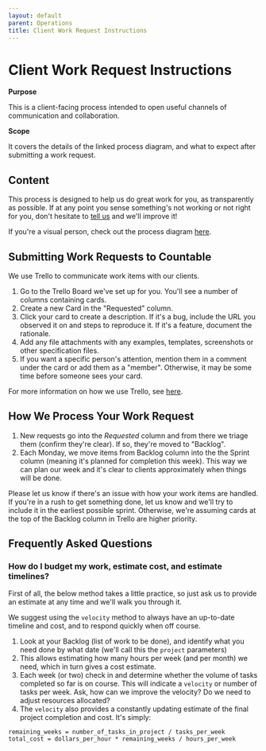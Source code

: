 ```yaml
---
layout: default
parent: Operations
title: Client Work Request Instructions
---
```


# Client Work Request Instructions

**Purpose**

This is a client-facing process intended to open useful channels of communication and collaboration.

**Scope**

It covers the details of the linked process diagram, and what to expect after submitting a work request.

## Content

This process is designed to help us do great work for you, as
transparently as possible. If at any point you sense something's not
working or not right for you, don't hesitate to [tell us](mailto:everyone@countable.ca) and we'll improve it!

If you're a visual person, check out the process diagram
[here](https://docs.google.com/drawings/d/1UkPeGGzKYWkCsZpkwWB_UJ3JjWJcoT4t8qSU8A0tsy4/edit?usp=sharing).

## Submitting Work Requests to Countable

We use Trello to communicate work items with our clients.

1.  Go to the Trello Board we've set up for you. You'll see a number of
    columns containing cards.
2.  Create a new Card in the "Requested" column.
3.  Click your card to create a description. If it's a bug, include the
    URL you observed it on and steps to reproduce it. If it's a feature,
    document the rationale.
4.  Add any file attachments with any examples, templates, screenshots
    or other specification files.
5.  If you want a specific person's attention, mention them in a comment
    under the card or add them as a "member". Otherwise, it may be some
    time before someone sees your card.

For more information on how we use Trello, see [here](operations/TRELLO/).

## How We Process Your Work Request

1.  New requests go into the *Requested* column and from there we triage
    them (confirm they're clear). If so, they're moved to "Backlog".
2.  Each Monday, we move items from Backlog column into the the Sprint
    column (meaning it's planned for completion this week). This way we
    can plan our week and it's clear to clients approximately when
    things will be done.

Please let us know if there's an issue with how your work items are
handled. If you're in a rush to get something done, let us know and
we'll try to include it in the earliest possible sprint. Otherwise,
we're assuming cards at the top of the Backlog column in Trello are
higher priority.

## Frequently Asked Questions

### How do I budget my work, estimate cost, and estimate timelines?

First of all, the below method takes a little practice, so just ask us
to provide an estimate at any time and we'll walk you through it.

We suggest using the `velocity` method to always have an up-to-date
timeline and cost, and to respond quickly when off course.

1.  Look at your Backlog (list of work to be done), and identify what
    you need done by what date (we'll call this the `project`
    parameters)
2.  This allows estimating how many hours per week (and per month) we
    need, which in turn gives a cost estimate.
3.  Each week (or two) check in and determine whether the volume of
    tasks completed so far is on course. This will indicate a `velocity`
    or number of tasks per week. Ask, how can we improve the velocity?
    Do we need to adjust resources allocated?
4.  The `velocity` also provides a constantly updating estimate of the
    final project completion and cost. It's simply:

<!-- end list -->

    remaining_weeks = number_of_tasks_in_project / tasks_per_week
    total_cost = dollars_per_hour * remaining_weeks / hours_per_week
